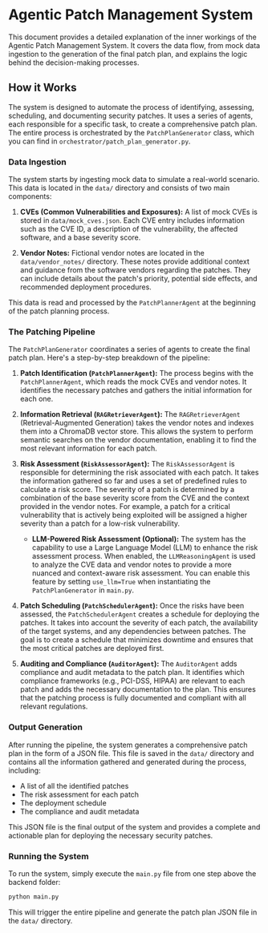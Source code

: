 # Agentic Patch Management System

This document provides a detailed explanation of the inner workings of the Agentic Patch Management System. It covers the data flow, from mock data ingestion to the generation of the final patch plan, and explains the logic behind the decision-making processes.

## How it Works

The system is designed to automate the process of identifying, assessing, scheduling, and documenting security patches. It uses a series of agents, each responsible for a specific task, to create a comprehensive patch plan. The entire process is orchestrated by the `PatchPlanGenerator` class, which you can find in `orchestrator/patch_plan_generator.py`.

### Data Ingestion

The system starts by ingesting mock data to simulate a real-world scenario. This data is located in the `data/` directory and consists of two main components:

1.  **CVEs (Common Vulnerabilities and Exposures):** A list of mock CVEs is stored in `data/mock_cves.json`. Each CVE entry includes information such as the CVE ID, a description of the vulnerability, the affected software, and a base severity score.

2.  **Vendor Notes:** Fictional vendor notes are located in the `data/vendor_notes/` directory. These notes provide additional context and guidance from the software vendors regarding the patches. They can include details about the patch's priority, potential side effects, and recommended deployment procedures.

This data is read and processed by the `PatchPlannerAgent` at the beginning of the patch planning process.

### The Patching Pipeline

The `PatchPlanGenerator` coordinates a series of agents to create the final patch plan. Here's a step-by-step breakdown of the pipeline:

1.  **Patch Identification (`PatchPlannerAgent`):** The process begins with the `PatchPlannerAgent`, which reads the mock CVEs and vendor notes. It identifies the necessary patches and gathers the initial information for each one.

2.  **Information Retrieval (`RAGRetrieverAgent`):** The `RAGRetrieverAgent` (Retrieval-Augmented Generation) takes the vendor notes and indexes them into a ChromaDB vector store. This allows the system to perform semantic searches on the vendor documentation, enabling it to find the most relevant information for each patch.

3.  **Risk Assessment (`RiskAssessorAgent`):** The `RiskAssessorAgent` is responsible for determining the risk associated with each patch. It takes the information gathered so far and uses a set of predefined rules to calculate a risk score. The severity of a patch is determined by a combination of the base severity score from the CVE and the context provided in the vendor notes. For example, a patch for a critical vulnerability that is actively being exploited will be assigned a higher severity than a patch for a low-risk vulnerability.

    *   **LLM-Powered Risk Assessment (Optional):** The system has the capability to use a Large Language Model (LLM) to enhance the risk assessment process. When enabled, the `LLMReasoningAgent` is used to analyze the CVE data and vendor notes to provide a more nuanced and context-aware risk assessment. You can enable this feature by setting `use_llm=True` when instantiating the `PatchPlanGenerator` in `main.py`.

4.  **Patch Scheduling (`PatchSchedulerAgent`):** Once the risks have been assessed, the `PatchSchedulerAgent` creates a schedule for deploying the patches. It takes into account the severity of each patch, the availability of the target systems, and any dependencies between patches. The goal is to create a schedule that minimizes downtime and ensures that the most critical patches are deployed first.

5.  **Auditing and Compliance (`AuditorAgent`):** The `AuditorAgent` adds compliance and audit metadata to the patch plan. It identifies which compliance frameworks (e.g., PCI-DSS, HIPAA) are relevant to each patch and adds the necessary documentation to the plan. This ensures that the patching process is fully documented and compliant with all relevant regulations.

### Output Generation

After running the pipeline, the system generates a comprehensive patch plan in the form of a JSON file. This file is saved in the `data/` directory and contains all the information gathered and generated during the process, including:

*   A list of all the identified patches
*   The risk assessment for each patch
*   The deployment schedule
*   The compliance and audit metadata

This JSON file is the final output of the system and provides a complete and actionable plan for deploying the necessary security patches.

### Running the System

To run the system, simply execute the `main.py` file from one step above the backend folder:

```bash
python main.py
```

This will trigger the entire pipeline and generate the patch plan JSON file in the `data/` directory.
